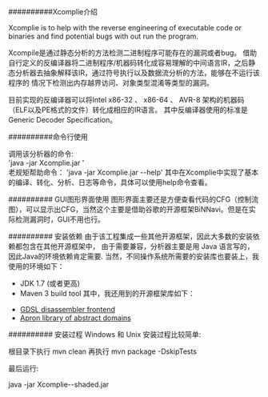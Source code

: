 ##########Xcomplie介绍

Xcomplie is to help with the reverse engineering of executable code or binaries and find potential bugs with out run the program.

Xcompile是通过静态分析的方法检测二进制程序可能存在的漏洞或者bug。
借助自行定义的反编译器将二进制程序/机器码转化成容易理解的中间语言IR，之后静态分析器去抽象解释该IR，通过符号执行以及数据流分析的方法，能够在不运行该程序的
情况下检测出内存越界访问、对象类型混淆等类型的漏洞。

目前实现的反编译器可以将Intel x86-32 、 x86-64 、 AVR-8 架构的机器码（ELF以及PE格式的文件）转化成相应的IR语言。
其中反编译器使用的标准是Generic Decoder Specification。

##########命令行使用

调用该分析器的命令:   
'java -jar Xcomplie.jar <options> <file>'  
老规矩帮助命令：
'java -jar Xcomplie.jar --help'
其中在Xcomplie中实现了基本的编译、转化、分析、日志等命令，具体可以使用help命令查看。


########## GUI图形界面使用
图形界面主要还是方便查看代码的CFG（控制流图），可以显示出CFG，当然这个主要是借助谷歌的开源框架BiNNavi。但是在实际检测漏洞时，GUI不用也行。


########## 安装依赖
由于该工程集成一些其他开源框架，因此大多数的安装依赖都包含在其他开源框架中， 由于需要兼容，分析器主要是用 Java 语言写的，因此Java的环境依赖肯定需要.
当然，不同操作系统所需要的安装库也要装上，我使用的环境如下：
* JDK 1.7 (或者更高)
* Maven 3 build tool
其中，我还用到的开源框架库如下：
- [GDSL disassembler frontend](https://github.com/gdslang/gdsl-toolkit)  
- [Apron library of abstract domains](http://apron.cri.ensmp.fr/library/)  


	
########## 安装过程
Windows 和 Unix 安装过程比较简单:

根目录下执行 mvn clean
再执行 mvn package -DskipTests 

最后运行:

java -jar Xcomplie-<version>-shaded.jar <options> <file>

